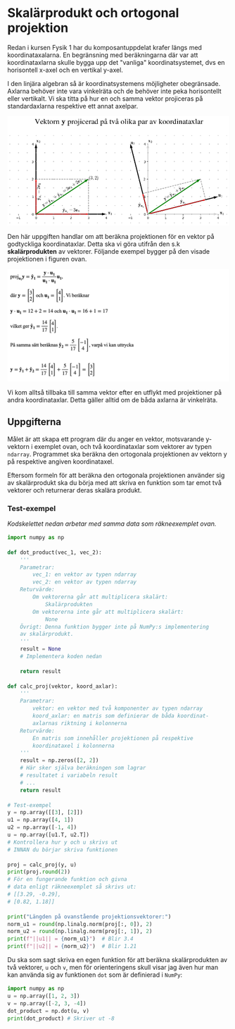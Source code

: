 # Skalärprodukt och ortogonal projektion

Redan i kursen Fysik 1 har du komposantuppdelat krafer längs med koordinataxalarna. En begränsning med beräkningarna där var att koordinataxlarna skulle bygga upp det "vanliga" koordinatsystemet, dvs en horisontell x-axel och en vertikal y-axel.

I den linjära algebran så är koordinatsystemens möjligheter obegränsade. Axlarna behöver inte vara vinkelräta och de behöver inte peka horisontellt eller vertikalt. Vi ska titta på hur en och samma vektor projiceras på standardaxlarna respektive ett annat axelpar.

![Figur: Ortogonal projektion](images/ortogonal-projektion.png)

Den här uppgiften handlar om att beräkna projektionen för en vektor på godtyckliga koordinataxlar. Detta ska vi göra utifrån den s.k **skalärprodukten** av vektorer. Följande exempel bygger på den visade projektionen i figuren ovan.

![Projektion](images/projektion.png)

Vi kom alltså tillbaka till samma vektor efter en utflykt med projektioner på andra koordinataxlar. Detta gäller alltid om de båda axlarna är vinkelräta.

## Uppgifterna

Målet är att skapa ett program där du anger en vektor, motsvarande y-vektorn i exemplet ovan, och två koordinataxlar som vektorer av typen `ndarray`. Programmet ska beräkna den ortogonala projektionen av vektorn y på respektive angiven koordinataxel.

Eftersom formeln för att beräkna den ortogonala projektionen använder sig av skalärprodukt ska du börja med att skriva en funktion som tar emot två vektorer och returnerar deras skalära produkt.

### Test-exempel

_Kodskelettet nedan arbetar med samma data som räkneexemplet ovan._

```python
import numpy as np

def dot_product(vec_1, vec_2):
    '''
    Parametrar:
        vec_1: en vektor av typen ndarray
        vec_2: en vektor av typen ndarray
    Returvärde:
        Om vektorerna går att multiplicera skalärt:
            Skalärprodukten
        Om vektorerna inte går att multiplicera skalärt:
            None
    Övrigt: Denna funktion bygger inte på NumPy:s implementering
    av skalärprodukt.
    '''
    result = None
    # Implementera koden nedan

    return result

def calc_proj(vektor, koord_axlar):
    '''
    Parametrar:
        vektor: en vektor med två komponenter av typen ndarray
        koord_axlar: en matris som definierar de båda koordinat-
        axlarnas riktning i kolonnerna
    Returvärde:
        En matris som innehåller projektionen på respektive
        koordinataxel i kolonnerna
    '''
    result = np.zeros([2, 2])
    # Här sker själva beräkningen som lagrar
    # resultatet i variabeln result
    # ...
    return result

# Test-exempel
y = np.array([[3], [2]])
u1 = np.array([4, 1])
u2 = np.array([-1, 4])
u = np.array([u1.T, u2.T])
# Kontrollera hur y och u skrivs ut
# INNAN du börjar skriva funktionen

proj = calc_proj(y, u)
print(proj.round(2))
# För en fungerande funktion och givna
# data enligt räkneexemplet så skrivs ut:
# [[3.29, -0.29],
# [0.82, 1.18]]

print("Längden på ovanstående projektionsvektorer:")
norm_u1 = round(np.linalg.norm(proj[:, 0]), 2)
norm_u2 = round(np.linalg.norm(proj[:, 1]), 2)
print(f"||u1|| = {norm_u1}")  # Blir 3.4
print(f"||u2|| = {norm_u2}")  # Blir 1.21
```

Du ska som sagt skriva en egen funktion för att beräkna skalärprodukten av två vektorer, `u` och `v`, men för orienteringens skull visar jag även hur man kan använda sig av funktionen `dot` som är definierad i `NumPy`:

```python
import numpy as np
u = np.array([1, 2, 3])
v = np.array([-2, 3, -4])
dot_product = np.dot(u, v)
print(dot_product) # Skriver ut -8
```
